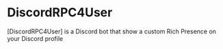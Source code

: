 # DiscordRPC4User
[DiscordRPC4User] is a Discord bot that show a custom Rich Presence on your Discord profile
